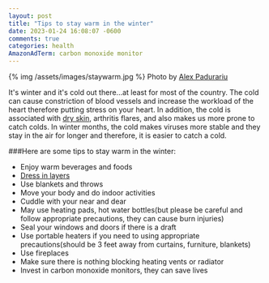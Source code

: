 ```yaml
---
layout: post
title: "Tips to stay warm in the winter"
date: 2023-01-24 16:08:07 -0600
comments: true
categories: health
AmazonAdTerm: carbon monoxide monitor
---
```

{% img /assets/images/staywarm.jpg %}
Photo by <a href="https://unsplash.com/@alexpadurariu?utm_source=unsplash&utm_medium=referral&utm_content=creditCopyText">Alex Padurariu</a>

It's winter and it's cold out there...at least for most of the country. The cold can cause constriction of blood vessels and increase the workload of the heart therefore putting stress on your heart. In addition, the cold is associated with [dry skin](http://geridoc.net/blog/2022/02/28/what-to-do-with-dry-skin/), arthritis flares, and also makes us more prone to catch colds. In winter months, the cold makes viruses more stable and they stay in the air for longer and therefore, it is easier to catch a cold.

###Here are some tips to stay warm in the winter:
- Enjoy warm beverages and foods
- [Dress in layers](http://geridoc.net/blog/2021/11/28/layering-of-clothes-will-keep-you-warm/)
- Use blankets and throws
- Move your body and do indoor activities
- Cuddle with your near and dear
- May use heating pads, hot water bottles(but please be careful and follow appropriate precautions, they can cause burn injuries)
- Seal your windows and doors if there is a draft
- Use portable heaters if you need to using appropriate precautions(should be 3 feet away from curtains, furniture, blankets)
- Use fireplaces
- Make sure there is nothing blocking heating vents or radiator
- Invest in carbon monoxide monitors, they can save lives
